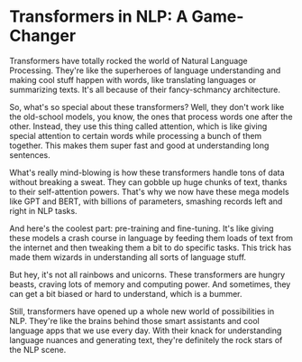 # Transformers in NLP: A Game-Changer

Transformers have totally rocked the world of Natural Language Processing. They're like the superheroes of language understanding and making cool stuff happen with words, like translating languages or summarizing texts. It's all because of their fancy-schmancy architecture.

So, what's so special about these transformers? Well, they don't work like the old-school models, you know, the ones that process words one after the other. Instead, they use this thing called attention, which is like giving special attention to certain words while processing a bunch of them together. This makes them super fast and good at understanding long sentences.

What's really mind-blowing is how these transformers handle tons of data without breaking a sweat. They can gobble up huge chunks of text, thanks to their self-attention powers. That's why we now have these mega models like GPT and BERT, with billions of parameters, smashing records left and right in NLP tasks.

And here's the coolest part: pre-training and fine-tuning. It's like giving these models a crash course in language by feeding them loads of text from the internet and then tweaking them a bit to do specific tasks. This trick has made them wizards in understanding all sorts of language stuff.

But hey, it's not all rainbows and unicorns. These transformers are hungry beasts, craving lots of memory and computing power. And sometimes, they can get a bit biased or hard to understand, which is a bummer.

Still, transformers have opened up a whole new world of possibilities in NLP. They're like the brains behind those smart assistants and cool language apps that we use every day. With their knack for understanding language nuances and generating text, they're definitely the rock stars of the NLP scene.
